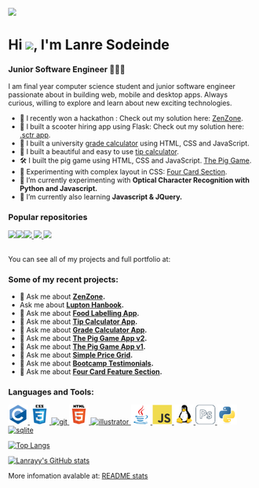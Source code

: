 ![](https://komarev.com/ghpvc/?username=Lanrayy&style=for-the-badge)
<h1 align="left">Hi <img src="https://raw.githubusercontent.com/MartinHeinz/MartinHeinz/master/wave.gif" width="30px">, I'm Lanre Sodeinde</h1>

<h3 align="left">Junior Software Engineer 👨🏿‍💻 </h3>
I am final year computer science student and junior software engineer passionate about in building web, mobile and desktop apps. Always curious, willing to explore and learn about new exciting technologies.  
  
   
- 🎉 I recently won a hackathon : Check out my solution here: [ZenZone](https://github.com/Lanrayy/ACSHack-ZenZone).
- 🔭 I built a scooter hiring app using Flask: Check out my solution here: [.sctr app](https://ec2-52-56-142-90.eu-west-2.compute.amazonaws.com).
- 🔭 I built a university [grade calculator](https://lanrayy.github.io/grade-calculator/) using HTML, CSS and JavaScript.
- 🔭 I built a beautiful and easy to use [tip calculator](https://lanrayy.github.io/tip-calculator-app/).
- 🛠 I built the pig game using HTML, CSS and JavaScript. [The Pig Game](https://lanrayy.github.io/the-pig-game-v2/).
- 🔎 Experimenting with complex layout in CSS: [Four Card Section](https://four-card-feature-section-plum.vercel.app).
- 🌱 I’m currently experimenting with **Optical Character Recognition with Python and Javascript.**
- 🌱 I’m currently also learning **Javascript & JQuery.**

<h3>Popular repositories </h3>

<a href="https://github.com/Lanrayy/grade-calculator" target="_blank">
  <img align="left" src="https://github-readme-stats.vercel.app/api/pin/?username=Lanrayy&show_owner=true&repo=grade-calculator" />
</a>

<a href="https://github.com/Lanrayy/the-pig-game-v2" target="_blank">
  <img align="centre" src="https://github-readme-stats.vercel.app/api/pin/?username=Lanrayy&show_owner=true&repo=the-pig-game-v2" />
</a>

<a href="https://github.com/Lanrayy/tip-calculator-app" target="_blank">
  <img align="left" src="https://github-readme-stats.vercel.app/api/pin/?username=Lanrayy&show_owner=true&repo=tip-calculator-app" />
</a>
<a href="https://github.com/Lanrayy/software-engineering-project-comp2913" target="_blank">
  <img align="centre" src="https://github-readme-stats.vercel.app/api/pin/?username=Lanrayy&show_owner=true&repo=software-engineering-project-comp2913" />
</a>
<a href="https://github.com/Lanrayy/ACSHack-ZenZone" target="_blank">
  <img align="" src="https://github-readme-stats.vercel.app/api/pin/?username=Lanrayy&show_owner=true&repo=ACSHack-ZenZone" />
</a>

<br/>
<br/>

<p>You can see all of my projects and full portfolio at:</p>
<h3>Some of my recent projects:</h3>


- 💬 Ask me about **[ZenZone](https://github.com/Lanrayy/ACSHack-ZenZone).**
- Ask me about **[Lupton Hanbook](https://github.com/Lanrayy/Lupton-HandBook).**
- 💬 Ask me about **[Food Labelling App](https://food-label-website.vercel.app).**
- 💬 Ask me about **[Tip Calculator App](https://lanrayy.github.io/tip-calculator-app/).**
- 💬 Ask me about **[Grade Calculator App](https://lanrayy.github.io/grade-calculator/).**
- 💬 Ask me about **[The Pig Game App v2](https://lanrayy.github.io/the-pig-game-v2/).**
- 💬 Ask me about **[The Pig Game App v1](https://the-pig-game.vercel.app).**
- 💬 Ask me about **[Simple Price Grid](https://lanrayy.github.io/single-price-grid-component-master/).**
- 💬 Ask me about **[Bootcamp Testimonials](https://lanrayy.github.io/bootcamp-testimonials/).**
- 💬 Ask me about **[Four Card Feature Section](https://lanrayy.github.io/four-card-feature-section/).**


<h3 align="left">Languages and Tools:</h3>
<p align="left"> <a href="https://www.cprogramming.com/" target="_blank"> <img src="https://raw.githubusercontent.com/devicons/devicon/master/icons/c/c-original.svg" alt="c" width="40" height="40"/> </a> <a href="https://www.w3schools.com/css/" target="_blank"> <img src="https://raw.githubusercontent.com/devicons/devicon/master/icons/css3/css3-original-wordmark.svg" alt="css3" width="40" height="40"/> </a> <a href="https://git-scm.com/" target="_blank"> <img src="https://www.vectorlogo.zone/logos/git-scm/git-scm-icon.svg" alt="git" width="40" height="40"/> </a> <a href="https://www.w3.org/html/" target="_blank"> <img src="https://raw.githubusercontent.com/devicons/devicon/master/icons/html5/html5-original-wordmark.svg" alt="html5" width="40" height="40"/> </a> <a href="https://www.adobe.com/in/products/illustrator.html" target="_blank"> <img src="https://www.vectorlogo.zone/logos/adobe_illustrator/adobe_illustrator-icon.svg" alt="illustrator" width="40" height="40"/> </a> <a href="https://www.java.com" target="_blank"> <img src="https://raw.githubusercontent.com/devicons/devicon/master/icons/java/java-original.svg" alt="java" width="40" height="40"/> </a> <a href="https://developer.mozilla.org/en-US/docs/Web/JavaScript" target="_blank"> <img src="https://raw.githubusercontent.com/devicons/devicon/master/icons/javascript/javascript-original.svg" alt="javascript" width="40" height="40"/> </a> <a href="https://www.linux.org/" target="_blank"> <img src="https://raw.githubusercontent.com/devicons/devicon/master/icons/linux/linux-original.svg" alt="linux" width="40" height="40"/> </a> <a href="https://www.photoshop.com/en" target="_blank"> <img src="https://raw.githubusercontent.com/devicons/devicon/master/icons/photoshop/photoshop-line.svg" alt="photoshop" width="40" height="40"/> </a> <a href="https://www.python.org" target="_blank"> <img src="https://raw.githubusercontent.com/devicons/devicon/master/icons/python/python-original.svg" alt="python" width="40" height="40"/> </a> <a href="https://www.sqlite.org/" target="_blank"> <img src="https://www.vectorlogo.zone/logos/sqlite/sqlite-icon.svg" alt="sqlite" width="40" height="40"/> </a> </p>

<!-- Github top languages -->

[![Top Langs](https://github-readme-stats.vercel.app/api/top-langs/?username=Lanrayy&show_icons=true&locale=en&layout=compact&bg_color=30,e96443,904e95&title_color=ffffff&text_color=ffffff&icon_color=ffffff&card_width=445)](https://github.com/Lanrayy/)

<!-- Gitbub stats -->

[![Lanrayy's GitHub stats](https://github-readme-stats.vercel.app/api/?username=Lanrayy&count_private=true&hide=contribs&show_icons=true&bg_color=29,e96443,904e95&title_color=ffffff&text_color=ffffff&icon_color=ffffff)](https://github.com/Lanrayy/)

More infomation avalable at: [README stats](https://github.com/anuraghazra/github-readme-stats)

